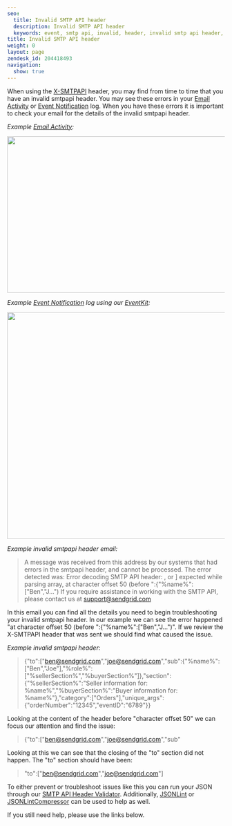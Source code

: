 ```yaml
---
seo:
  title: Invalid SMTP API header
  description: Invalid SMTP API header
  keywords: event, smtp api, invalid, header, invalid smtp api header, x-smtpapi
title: Invalid SMTP API header
weight: 0
layout: page
zendesk_id: 204418493
navigation:
  show: true
---
```


When using the [X-SMTPAPI](https://sendgrid.com/docs/API_Reference/SMTP_API/index.html) header, you may find from time to time that you have an invalid smtpapi header. You may see these errors in your [Email Activity](https://sendgrid.com/docs/Delivery_Metrics/email_activity.html) or [Event Notification](https://sendgrid.com/docs/Apps/event_notification.html) log. When you have these errors it is important to check your email for the details of the invalid smtpapi header.

_Example [Email Activity](https://sendgrid.com/docs/Delivery_Metrics/email_activity.html):_

<center><img class="wysiwyg-text-align-center" src="{{root_url}}/images/email_activity.jpg" alt="" width="799" height="362"></center>

_Example [Event Notification](https://sendgrid.com/docs/Apps/event_notification.html) log using our [EventKit](https://sendgrid.com/docs/VidGrid/Event_Notification/eventkit.html):_

<center><img class="wysiwyg-text-align-center" src="{{root_url}}/images/eventkit_log.jpg" alt="" width="802" height="525"></center>

_Example invalid smtpapi header email:_

> A message was received from this address by our systems that had errors in the smtpapi header, and cannot be processed. The error detected was: Error decoding SMTP API header: , or ] expected while parsing array, at character offset 50 (before ":{"%name%":["Ben","J...") If you require assistance in working with the SMTP API, please contact us at [support@sendgrid.com](mailto:support@sendgrid.com)

In this email you can find all the details you need to begin troubleshooting your invalid smtpapi header. In our example we can see the error happened "at character offset 50 (before ":{"%name%":["Ben","J...")". If we review the X-SMTPAPI header that was sent we should find what caused the issue.

_Example invalid smtpapi header:_

> {"to":["ben@sendgrid.com","joe@sendgrid.com","sub":{"%name%":["Ben","Joe"],"%role%":["%sellerSection%","%buyerSection%"]},"section":{"%sellerSection%":"Seller information for: %name%","%buyerSection%":"Buyer information for: %name%"},"category":["Orders"],"unique\_args":{"orderNumber":"12345","eventID":"6789"}}

Looking at the content of the header before "character offset 50" we can focus our attention and find the issue:

> {"to":["ben@sendgrid.com","joe@sendgrid.com","sub"

Looking at this we can see that the closing of the "to" section did not happen. The "to" section should have been:

> "to":["ben@sendgrid.com","joe@sendgrid.com"]

To either prevent or troubleshoot issues like this you can run your JSON through our [SMTP API Header Validator](https://sendgrid.com/docs/Utilities/smtpapi_validator.html). Additionally, [JSONLint](http://jsonlint.com/) or [JSONLintCompressor](http://jsonlint.com/?reformat=compress) can be used to help as well.

If you still need help,&nbsp;please use the links below.

&nbsp;
